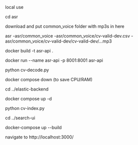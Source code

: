 local use

cd asr

download and put common_voice folder with mp3s in here

asr 
-asr/common_voice
-asr/common_voice/cv-valid-dev.csv
-asr/common_voice/cv-valid-dev/cv-valid-dev/...mp3


docker build -t asr-api .

docker run --name asr-api -p 8001:8001 asr-api

python cv-decode.py

docker compose down (to save CPU/RAM)

cd ../elastic-backend

docker compose up -d 

<!-- docker cp elastic-backend-es01-1:/usr/share/elasticsearch/config/certs/ca/ca.crt ./ca.crt -->

python cv-index.py

cd ../search-ui

docker-compose up --build

navigate to http://localhost:3000/
